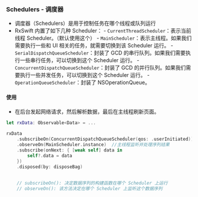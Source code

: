 
### Schedulers - 调度器

- 调度器（Schedulers）是用于控制任务在哪个线程或队列运行
- RxSwift 内置了如下几种 Scheduler：
        - `CurrentThreadScheduler`：表示当前线程 Scheduler。（默认使用这个）
        - `MainScheduler`：表示主线程。如果我们需要执行一些和 UI 相关的任务，就需要切换到该 Scheduler 运行。
        - `SerialDispatchQueueScheduler`：封装了 GCD 的串行队列。如果我们需要执行一些串行任务，可以切换到这个 Scheduler 运行。
        - `ConcurrentDispatchQueueScheduler`：封装了 GCD 的并行队列。如果我们需要执行一些并发任务，可以切换到这个 Scheduler 运行。
        - `OperationQueueScheduler`：封装了 NSOperationQueue。


#### 使用

- 在后台发起网络请求，然后解析数据，最后在主线程刷新页面。
```Swift
let rxData: Observable<Data> = ...
 
rxData
    .subscribeOn(ConcurrentDispatchQueueScheduler(qos: .userInitiated)) //后台构建序列
    .observeOn(MainScheduler.instance)  //主线程监听并处理序列结果
    .subscribe(onNext: { [weak self] data in
        self?.data = data
    })
    .disposed(by: disposeBag)
    
    
    // subscribeOn(): 决定数据序列的构建函数在哪个 Scheduler 上运行
    // observeOn(): 该方法决定在哪个 Scheduler 上监听这个数据序列

```
